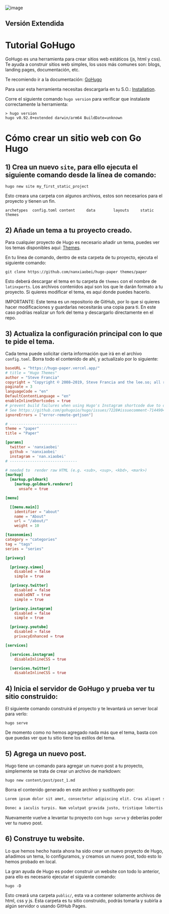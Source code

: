 ![image](https://user-images.githubusercontent.com/17634377/162354239-ad70dd72-5092-40d3-a7f9-65d077a0550c.png)

## Versión Extendida
# Tutorial GoHugo

GoHugo es una herramienta para crear sitios web estáticos (js, html y css). Te ayuda a construir sitios web simples, los usos más comunes son: blogs, landing pages, documentación, etc.

Te recomiendo ir a la documentación: [GoHugo](https://gohugo.io/getting-started/quick-start/)

Para usar esta herramienta necesitas descargarla en tu S.O.: [Installation](https://gohugo.io/getting-started/installing/).

Corre el siguiente comando `hugo version` para verificar que instalaste correctamente la herramienta:

```
> hugo version
hugo v0.92.0+extended darwin/arm64 BuildDate=unknown
```

# Cómo crear un sitio web con Go Hugo

## 1) Crea un nuevo `site`, para ello ejecuta el siguiente comando desde la línea de comando:

```
hugo new site my_first_static_project
```

Esto creara una carpeta con algunos archivos, estos son necesarios para el proyecto y tienen un fin.
```
archetypes  config.toml content     data        layouts     static      themes
```

## 2) Añade un tema a tu proyecto creado.

Para cualquier proyecto de Hugo es necesario añadir un tema, puedes ver los temas disponibles aquí: [Themes](https://themes.gohugo.io/).

En tu línea de comando, dentro de esta carpeta de tu proyecto, ejecuta el siguiente comando:

```
git clone https://github.com/nanxiaobei/hugo-paper themes/paper
```

Esto deberá descargar el tema en tu carpeta de `themes` con el nombre de `latinxperts`. Los archivos contenidos aquí son los que le darán formato a tu proyecto. Si quieres modificar el tema, es aquí donde puedes hacerlo.

IMPORTANTE: Este tema es un repositorio de GitHub, por lo que si quieres hacer modificaciones y guardarlas necesitarás una copia para ti. En este caso podrías realizar un fork del tema y descargarlo directamente en el repo.

## 3) Actualiza la configuración principal con lo que te pide el tema.

Cada tema puede solicitar cierta información que irá en el archivo `config.toml`. Borra todo el contenido de ahí, y actualízalo por lo siguiente:

```toml
baseURL = "https://hugo-paper.vercel.app/"
# title = "Hugo Themes"
author = "Steve Francia"
copyright = "Copyright © 2008–2019, Steve Francia and the lee.so; all rights reserved."
paginate = 3
languageCode = "en"
DefaultContentLanguage = "en"
enableInlineShortcodes = true
# prevent build failures when using Hugo's Instagram shortcode due to deprecated Instagram API.
# See https://github.com/gohugoio/hugo/issues/7228#issuecomment-714490456
ignoreErrors = ["error-remote-getjson"]

# ------------------------------
theme = "paper"
title = "Paper"

[params]
  twitter = 'nanxiaobei'
  github = 'nanxiaobei'
  instagram = 'nan.xiaobei'
# ------------------------------

# needed to  render raw HTML (e.g. <sub>, <sup>, <kbd>, <mark>)
[markup]
  [markup.goldmark]
    [markup.goldmark.renderer]
      unsafe = true

[menu]

  [[menu.main]]
    identifier = "about"
    name = "About"
    url = "/about/"
    weight = 10

[taxonomies]
category = "categories"
tag = "tags"
series = "series"

[privacy]

  [privacy.vimeo]
    disabled = false
    simple = true

  [privacy.twitter]
    disabled = false
    enableDNT = true
    simple = true

  [privacy.instagram]
    disabled = false
    simple = true

  [privacy.youtube]
    disabled = false
    privacyEnhanced = true

[services]

  [services.instagram]
    disableInlineCSS = true

  [services.twitter]
    disableInlineCSS = true
```

## 4) Inicia el servidor de GoHugo y prueba ver tu sitio construido:

El siguiente comando construirá el proyecto y te levantará un server local para verlo:

```
hugo serve
```

De momento como no hemos agregado nada más que el tema, basta con que puedas ver que tu sitio tiene los estilos del tema.

## 5) Agrega un nuevo post.

Hugo tiene un comando para agregar un nuevo post a tu proyecto, simplemente se trata de crear un archivo de markdown:

```
hugo new content/post/post_1.md
```

Borra el contenido generado en este archivo y sustituyelo por:

```markdown
Lorem ipsum dolor sit amet, consectetur adipiscing elit. Cras aliquet semper ante, a condimentum risus venenatis et. In accumsan elit mollis, malesuada nibh ut, vehicula tellus. Vestibulum ornare nulla et congue ullamcorper. Aenean tempus urna ex, nec sollicitudin neque vulputate in. Mauris sit amet massa molestie, laoreet felis at, pellentesque quam. Sed rutrum felis purus, varius egestas massa fermentum et. Phasellus viverra dictum suscipit. Pellentesque lobortis arcu eget sapien porttitor convallis. Nullam tempus bibendum ante non dignissim. Proin sit amet purus lorem. Aenean ornare ante eu faucibus sollicitudin. Sed scelerisque augue sed dui scelerisque, in consectetur arcu elementum. In eros metus, auctor ut consequat auctor, rutrum ut ipsum. Suspendisse sollicitudin non quam vestibulum convallis.

Donec a iaculis turpis. Nam volutpat gravida justo, tristique lobortis nibh gravida id. Nam placerat ante sed pharetra condimentum. Fusce tempus nec sapien nec fermentum. Vivamus iaculis, magna non rutrum tincidunt, libero tellus dignissim erat, sed egestas mi erat vitae arcu. Aliquam tempor facilisis ipsum tristique aliquet. Vivamus eros odio, cursus nec velit et, ultricies aliquet nibh. Pellentesque tempor mauris id leo condimentum rhoncus quis laoreet leo. Nullam in tellus vel metus aliquet ullamcorper ac non quam. Vivamus elementum mauris quis purus ornare, ac elementum dui porta. Nulla lacinia eget enim id mattis. Morbi varius quam fermentum sollicitudin rutrum. Etiam consectetur ac mi vitae dapibus. Vivamus id diam porttitor, tincidunt arcu a, lobortis libero. Aliquam erat volutpat.
```

Nuevamente vuelve a levantar tu proyecto con `hugo serve` y deberías poder ver tu nuevo post.

## 6) Construye tu website.

Lo que hemos hecho hasta ahora ha sido crear un nuevo proyecto de Hugo, añadimos un tema, lo configuramos, y creamos un nuevo post, todo esto lo hemos probado en local.

La gran ayuda de Hugo es poder construir un website con todo lo anterior, para ello es necesario ejecutar el siguiente comando:

```
hugo -D
```

Esto creará una carpeta `public/`, esta va a contener solamente archivos de html, css y js. Esta carpeta es tu sitio construido, podrás tomarla y subirla a algún servidor o usando GitHub Pages.

